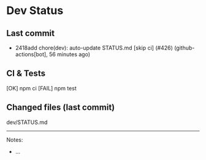 # Dev Status

## Last commit
- 2418add chore(dev): auto-update STATUS.md [skip ci] (#426) (github-actions[bot], 56 minutes ago)
## CI & Tests
[OK] npm ci
[FAIL] npm test

## Changed files (last commit)
dev/STATUS.md

---
Notes:
- ...

